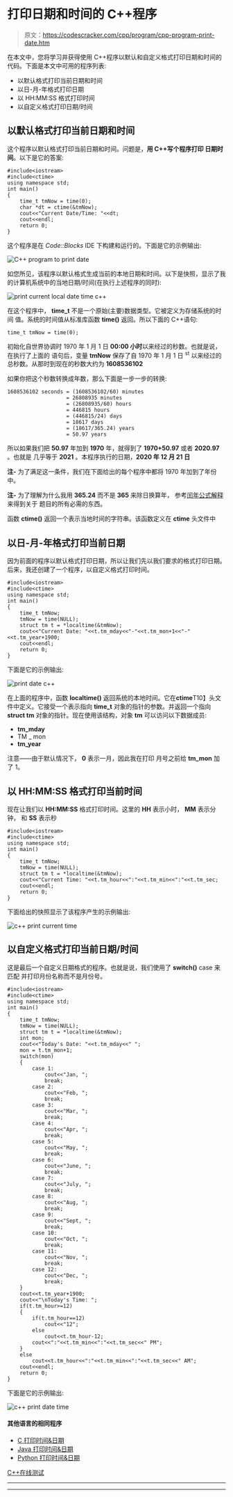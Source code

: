 # 打印日期和时间的 C++程序

> 原文：<https://codescracker.com/cpp/program/cpp-program-print-date.htm>

在本文中，您将学习并获得使用 C++程序以默认和自定义格式打印日期和时间的代码。下面是本文中可用的程序列表:

*   以默认格式打印当前日期和时间
*   以日-月-年格式打印日期
*   以 HH:MM:SS 格式打印时间
*   以自定义格式打印日期/时间

## 以默认格式打印当前日期和时间

这个程序以默认格式打印当前日期和时间。问题是，**用 C++写个程序打印 日期时间**。以下是它的答案:

```
#include<iostream>
#include<ctime>
using namespace std;
int main()
{
    time_t tmNow = time(0);
    char *dt = ctime(&tmNow);
    cout<<"Current Date/Time: "<<dt;
    cout<<endl;
    return 0;
}
```

这个程序是在 *Code::Blocks* IDE 下构建和运行的。下面是它的示例输出:

![C++ program to print date](img/0771378df738bbe88dcb8d1dbb579a43.png)

如您所见，该程序以默认格式生成当前的本地日期和时间。以下是快照，显示了我的计算机系统中的当地日期/时间(在执行上述程序的同时):

![print current local date time c++](img/04743b8f99b102e797f33f2a427396f9.png)

在这个程序中， **time_t** 不是一个原始(主要)数据类型。它被定义为存储系统的时间 值。系统的时间值从标准库函数 **time()** 返回。所以下面的 C++语句:

```
time_t tmNow = time(0);
```

初始化自世界协调时 1970 年 1 月 1 日 **00:00 小时**以来经过的秒数。也就是说，在执行了上面的 语句后，变量 **tmNow** 保存了自 1970 年 1 月 1 日 <sup>st</sup> 以来经过的总秒数。从那时到现在的秒数大约为 **1608536102**

如果你把这个秒数转换成年数，那么下面是一步一步的转换:

```
1608536102 seconds = (1608536102/60) minutes
                   = 26808935 minutes
                   = (26808935/60) hours
                   = 446815 hours
                   = (446815/24) days
                   = 18617 days
                   = (18617/365.24) years
                   = 50.97 years
```

所以如果我们把 **50.97** 年加到 **1970** 年，就得到了 **1970+50.97** 或者 **2020.97** 。也就是 几乎等于 **2021** 。本程序执行的日期，**2020 年 12 月 21 日**

**注-** 为了满足这一条件，我们在下面给出的每个程序中都将 1970 年加到了年份中。

**注-** 为了理解为什么我用 **365.24** 而不是 **365** 来除日换算年， 参考[闰年公式解释](/nonprog/leap-year.htm)来得到关于 题目的所有必需的东西。

函数 **ctime()** 返回一个表示当地时间的字符串。该函数定义在 **ctime** 头文件中

## 以日-月-年格式打印当前日期

因为前面的程序以默认格式打印日期，所以让我们先以我们要求的格式打印日期。后来，我还创建了一个程序，以自定义格式打印时间。

```
#include<iostream>
#include<ctime>
using namespace std;
int main()
{
    time_t tmNow;
    tmNow = time(NULL);
    struct tm t = *localtime(&tmNow);
    cout<<"Current Date: "<<t.tm_mday<<"-"<<t.tm_mon+1<<"-"<<t.tm_year+1900;
    cout<<endl;
    return 0;
}
```

下面是它的示例输出:

![print date c++](img/7386178150745e283c03bc54c0cddfc1.png)

在上面的程序中，函数 **localtime()** 返回系统的本地时间。它在**ctime**T10】头文件中定义。它接受一个表示指向 **time_t** 对象的指针的参数。并返回一个指向 **struct tm** 对象的指针。现在使用该结构，对象 **tm** 可以访问以下数据成员:

*   **tm_mday**
*   TM _ mon
*   **tm_year**

注意——由于默认情况下， **0** 表示一月，因此我在打印 月号之前给 **tm_mon** 加了 1。

## 以 HH:MM:SS 格式打印当前时间

现在让我们以 **HH:MM:SS** 格式打印时间。这里的 **HH** 表示小时， **MM** 表示分钟， 和 **SS** 表示秒

```
#include<iostream>
#include<ctime>
using namespace std;
int main()
{
    time_t tmNow;
    tmNow = time(NULL);
    struct tm t = *localtime(&tmNow);
    cout<<"Current Time: "<<t.tm_hour<<":"<<t.tm_min<<":"<<t.tm_sec;
    cout<<endl;
    return 0;
}
```

下面给出的快照显示了该程序产生的示例输出:

![c++ print current time](img/54133dba627168b210152bcbf23f9c68.png)

## 以自定义格式打印当前日期/时间

这是最后一个自定义日期格式的程序。也就是说，我们使用了 **switch()** case 来匹配 并打印月份名称而不是月份号。

```
#include<iostream>
#include<ctime>
using namespace std;
int main()
{
    time_t tmNow;
    tmNow = time(NULL);
    struct tm t = *localtime(&tmNow);
    int mon;
    cout<<"Today's Date: "<<t.tm_mday<<" ";
    mon = t.tm_mon+1;
    switch(mon)
    {
        case 1:
            cout<<"Jan, ";
            break;
        case 2:
            cout<<"Feb, ";
            break;
        case 3:
            cout<<"Mar, ";
            break;
        case 4:
            cout<<"Apr, ";
            break;
        case 5:
            cout<<"May, ";
            break;
        case 6:
            cout<<"June, ";
            break;
        case 7:
            cout<<"July, ";
            break;
        case 8:
            cout<<"Aug, ";
            break;
        case 9:
            cout<<"Sept, ";
            break;
        case 10:
            cout<<"Oct, ";
            break;
        case 11:
            cout<<"Nov, ";
            break;
        case 12:
            cout<<"Dec, ";
            break;
    }
    cout<<t.tm_year+1900;
    cout<<"\nToday's Time: ";
    if(t.tm_hour>=12)
    {
        if(t.tm_hour==12)
            cout<<"12";
        else
            cout<<t.tm_hour-12;
        cout<<":"<<t.tm_min<<":"<<t.tm_sec<<" PM";
    }
    else
        cout<<t.tm_hour<<":"<<t.tm_min<<":"<<t.tm_sec<<" AM";
    cout<<endl;
    return 0;
}
```

下面是它的示例输出:

![c++ print date time](img/ff4b03525a8b120d5f9818998527ba0d.png)

#### 其他语言的相同程序

*   [C 打印时间&日期](/c/program/c-program-print-date.htm)
*   [Java 打印时间&日期](/java/program/java-program-print-time-date.htm)
*   [Python 打印时间&日期](/python/program/python-program-print-date-time.htm)

[C++在线测试](/exam/showtest.php?subid=3)

* * *

* * *